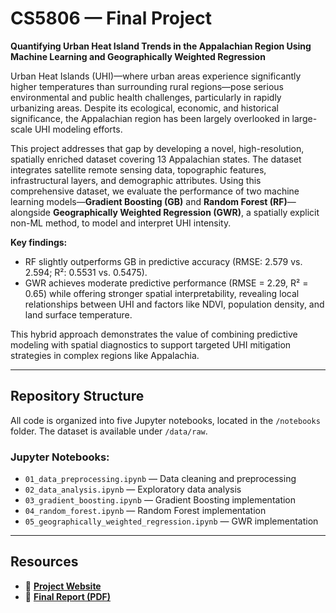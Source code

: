 # CS5806 — Final Project  
**Quantifying Urban Heat Island Trends in the Appalachian Region Using Machine Learning and Geographically Weighted Regression**

Urban Heat Islands (UHI)—where urban areas experience significantly higher temperatures than surrounding rural regions—pose serious environmental and public health challenges, particularly in rapidly urbanizing areas. Despite its ecological, economic, and historical significance, the Appalachian region has been largely overlooked in large-scale UHI modeling efforts.

This project addresses that gap by developing a novel, high-resolution, spatially enriched dataset covering 13 Appalachian states. The dataset integrates satellite remote sensing data, topographic features, infrastructural layers, and demographic attributes. Using this comprehensive dataset, we evaluate the performance of two machine learning models—**Gradient Boosting (GB)** and **Random Forest (RF)**—alongside **Geographically Weighted Regression (GWR)**, a spatially explicit non-ML method, to model and interpret UHI intensity.

**Key findings:**
- RF slightly outperforms GB in predictive accuracy (RMSE: 2.579 vs. 2.594; R²: 0.5531 vs. 0.5475).
- GWR achieves moderate predictive performance (RMSE = 2.29, R² = 0.65) while offering stronger spatial interpretability, revealing local relationships between UHI and factors like NDVI, population density, and land surface temperature.

This hybrid approach demonstrates the value of combining predictive modeling with spatial diagnostics to support targeted UHI mitigation strategies in complex regions like Appalachia.

---

## Repository Structure

All code is organized into five Jupyter notebooks, located in the `/notebooks` folder. The dataset is available under `/data/raw`.

### Jupyter Notebooks:
- `01_data_preprocessing.ipynb` — Data cleaning and preprocessing  
- `02_data_analysis.ipynb` — Exploratory data analysis  
- `03_gradient_boosting.ipynb` — Gradient Boosting implementation  
- `04_random_forest.ipynb` — Random Forest implementation  
- `05_geographically_weighted_regression.ipynb` — GWR implementation  

---

## Resources
- 📍 **[Project Website](https://mesonia07.wixsite.com/mlproject)**  
- 📄 **[Final Report (PDF)](ML_2_Final_Report.pdf)**
